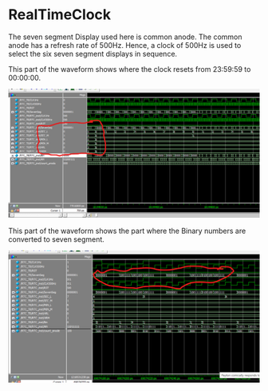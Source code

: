 # RealTimeClock

The seven segment Display used here is common anode. The common anode has a refresh rate of 500Hz.
Hence, a clock of 500Hz is used to select the six seven segment displays in sequence. 

This part of the waveform shows where the clock resets from 23:59:59 to 00:00:00.

![](/Images/RealTimeClock1.jpg.png)

This part of the waveform shows the part where the Binary numbers are converted to seven segment.

![](/Images/RealTimeClock2.jpg.png)
